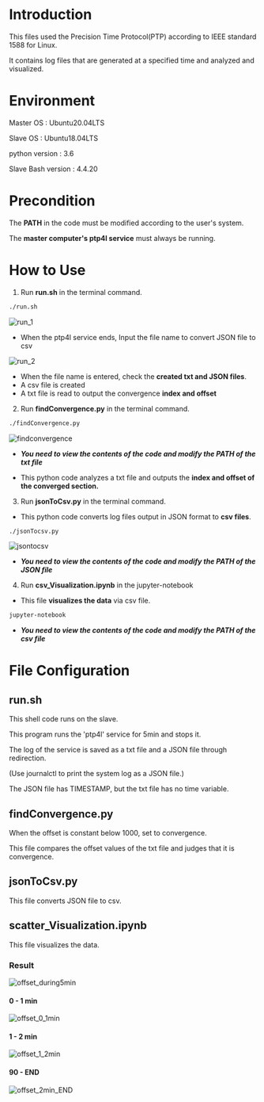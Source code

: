 # Introduction
This files used the Precision Time Protocol(PTP) according to IEEE standard 1588 for Linux.

It contains log files that are generated at a specified time and analyzed and visualized.

# Environment
Master OS : Ubuntu20.04LTS

Slave OS : Ubuntu18.04LTS

python version : 3.6

Slave Bash version : 4.4.20



# Precondition
The **PATH** in the code must be modified according to the user's system.

The **master computer's ptp4l service** must always be running.


# How to Use
1. Run **run.sh** in the terminal command.
```sh
./run.sh
```

![run_1](https://user-images.githubusercontent.com/33818414/88355198-982f8780-cd9e-11ea-98a2-49bd8e57a874.png)


- When the ptp4l service ends, Input the file name to convert JSON file to csv


![run_2](https://user-images.githubusercontent.com/33818414/88355201-9a91e180-cd9e-11ea-8b92-69e487946bf3.png)


- When the file name is entered, check the **created txt and JSON files**.
- A csv file is created
- A txt file is read to output the convergence **index and offset**

2. Run **findConvergence.py** in the terminal command.
```sh
./findConvergence.py
```

![findconvergence](https://user-images.githubusercontent.com/33818414/88164325-f188a100-cc4e-11ea-86bd-05f1b6e6fc15.png)
- ***You need to view the contents of the code and modify the PATH of the txt file***

- This python code analyzes a txt file and outputs the **index and offset of the converged section.**


3. Run **jsonToCsv.py** in the terminal command.
- This python code converts log files output in JSON format to **csv files**.
```sh
./jsonTocsv.py
```

![jsontocsv](https://user-images.githubusercontent.com/33818414/88164338-f51c2800-cc4e-11ea-8b02-a79a21311d3b.png)

- ***You need to view the contents of the code and modify the PATH of the JSON file***


4. Run **csv_Visualization.ipynb** in the jupyter-notebook
- This file **visualizes the data** via csv file.
 ```sh
 jupyter-notebook
 ```
 - ***You need to view the contents of the code and modify the PATH of the csv file***




# File Configuration

## run.sh
This shell code runs on the slave. 

This program runs the 'ptp4l' service for 5min and stops it.

The log of the service is saved as a txt file and a JSON file through redirection.

(Use journalctl to print the system log as a JSON file.)

The JSON file has TIMESTAMP, but the txt file has no time variable.


## findConvergence.py
When the offset is constant below 1000, set to convergence.

This file compares the offset values of the txt file and judges that it is convergence.

## jsonToCsv.py
This file converts JSON file to csv.


## scatter_Visualization.ipynb
This file visualizes the data.


### Result
![offset_during5min](https://user-images.githubusercontent.com/33818414/88353819-e7bf8480-cd99-11ea-9e49-eb44e81a3b55.png)



#### 0 - 1 min
![offset_0_1min](https://user-images.githubusercontent.com/33818414/88353830-ebeba200-cd99-11ea-98f6-d5f77fd65f1a.png)


#### 1 - 2 min
![offset_1_2min](https://user-images.githubusercontent.com/33818414/88353832-ee4dfc00-cd99-11ea-9a1a-2081245a0c1e.png)


#### 90 - END
![offset_2min_END](https://user-images.githubusercontent.com/33818414/88353834-f0b05600-cd99-11ea-8500-d20fe421af10.png)


